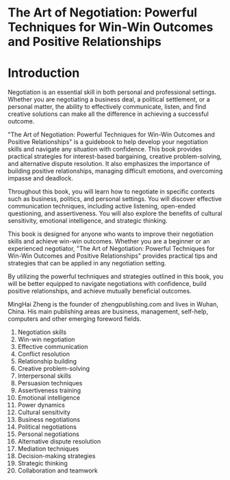 # The Art of Negotiation: Powerful Techniques for Win-Win Outcomes and Positive Relationships

# Introduction

Negotiation is an essential skill in both personal and professional settings. Whether you are negotiating a business deal, a political settlement, or a personal matter, the ability to effectively communicate, listen, and find creative solutions can make all the difference in achieving a successful outcome.

"The Art of Negotiation: Powerful Techniques for Win-Win Outcomes and Positive Relationships" is a guidebook to help develop your negotiation skills and navigate any situation with confidence. This book provides practical strategies for interest-based bargaining, creative problem-solving, and alternative dispute resolution. It also emphasizes the importance of building positive relationships, managing difficult emotions, and overcoming impasse and deadlock.

Throughout this book, you will learn how to negotiate in specific contexts such as business, politics, and personal settings. You will discover effective communication techniques, including active listening, open-ended questioning, and assertiveness. You will also explore the benefits of cultural sensitivity, emotional intelligence, and strategic thinking.

This book is designed for anyone who wants to improve their negotiation skills and achieve win-win outcomes. Whether you are a beginner or an experienced negotiator, "The Art of Negotiation: Powerful Techniques for Win-Win Outcomes and Positive Relationships" provides practical tips and strategies that can be applied in any negotiation setting.

By utilizing the powerful techniques and strategies outlined in this book, you will be better equipped to navigate negotiations with confidence, build positive relationships, and achieve mutually beneficial outcomes.

MingHai Zheng is the founder of zhengpublishing.com and lives in Wuhan, China. His main publishing areas are business, management, self-help, computers and other emerging foreword fields.



1. Negotiation skills
2. Win-win negotiation
3. Effective communication
4. Conflict resolution
5. Relationship building
6. Creative problem-solving
7. Interpersonal skills
8. Persuasion techniques
9. Assertiveness training
10. Emotional intelligence
11. Power dynamics
12. Cultural sensitivity
13. Business negotiations
14. Political negotiations
15. Personal negotiations
16. Alternative dispute resolution
17. Mediation techniques
18. Decision-making strategies
19. Strategic thinking
20. Collaboration and teamwork

